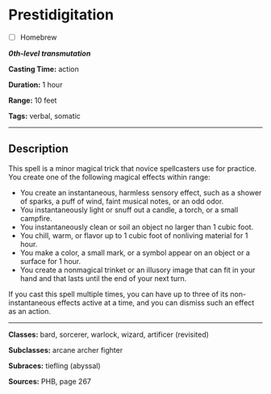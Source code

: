 # Prestidigitation

- [ ] Homebrew

***0th-level transmutation***

**Casting Time:** action

**Duration:** 1 hour

**Range:** 10 feet

**Tags:** verbal, somatic

---

## Description
This spell is a minor magical trick that novice spellcasters use for practice. You create one of the following magical effects within range:
- You create an instantaneous, harmless sensory effect, such as a shower of sparks, a puff of wind, faint musical notes, or an odd odor.
- You instantaneously light or snuff out a candle, a torch, or a small campfire.
- You instantaneously clean or soil an object no larger than 1 cubic foot.
- You chill, warm, or flavor up to 1 cubic foot of nonliving material for 1 hour.
- You make a color, a small mark, or a symbol appear on an object or a surface for 1 hour.
- You create a nonmagical trinket or an illusory image that can fit in your hand and that lasts until the end of your next turn.

If you cast this spell multiple times, you can have up to three of its non-instantaneous effects active at a time, and you can dismiss such an effect as an action.

---

**Classes:** bard, sorcerer, warlock, wizard, artificer (revisited)

**Subclasses:** arcane archer fighter

**Subraces:** tiefling (abyssal)

**Sources:** PHB, page 267
